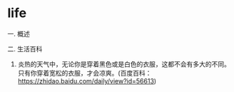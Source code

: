 # life
一. 概述

二. 生活百科
1. 炎热的天气中，无论你是穿着黑色或是白色的衣服，这都不会有多大的不同。只有你穿着宽松的衣服，才会凉爽。(百度百科：https://zhidao.baidu.com/daily/view?id=56613)